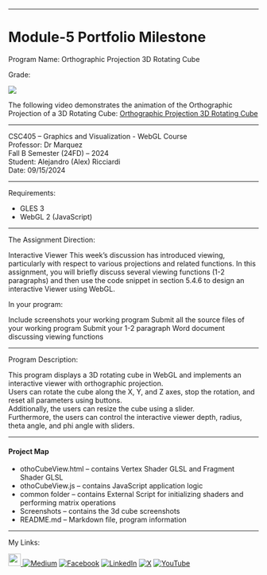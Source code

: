 ﻿-----------------------------------------------------------------------------------------------------------------------------
# Module-5 Portfolio Milestone
Program Name: Orthographic Projection 3D Rotating Cube 

Grade:  

<p align="left">
<img  src="https://github.com/user-attachments/assets/37a9a854-671f-41e1-a618-965fb244f034">
</p>

The following video demonstrates the animation of the Orthographic Projection of a 3D Rotating Cube: [Orthographic Projection 3D Rotating Cube](https://www.youtube.com/watch?v=WkLz0dhZR0w)

-----------------------------------------------------------------------------------------------------------------------------

CSC405 – Graphics and Visualization - WebGL Course  
Professor: Dr Marquez   
Fall B Semester (24FD) – 2024  
Student: Alejandro (Alex) Ricciardi  
Date: 09/15/2024   

-----------------------------------------------------------------------------------------------------------------------------

Requirements:  
- GLES 3
- WebGL 2 (JavaScript)
  
-----------------------------------------------------------------------------------------------------------------------------

The Assignment Direction:  

Interactive Viewer
This week’s discussion has introduced viewing, particularly with respect to various projections and related functions. In this assignment, you will briefly discuss several viewing functions (1-2 paragraphs) and then use the code snippet in section 5.4.6 to design an interactive Viewer using WebGL.

In your program:

Include screenshots your working program
Submit all the source files of your working program
Submit your 1-2 paragraph Word document discussing viewing functions

-----------------------------------------------------------------------------------------------------------------------------

Program Description:  

This program displays a 3D rotating cube in WebGL and implements an interactive viewer with orthographic projection.  
Users can rotate the cube along the X, Y, and Z axes, stop the rotation, and reset all parameters using buttons.  
Additionally, the users can resize the cube using a slider.    
Furthermore, the users can control the interactive viewer depth, radius, theta angle, and phi angle with sliders.   

-----------------------------------------------------------------------------------------------------------------------------

#### Project Map
- othoCubeView.html – contains Vertex Shader GLSL and Fragment Shader GLSL  
- othoCubeView.js – contains JavaScript application logic  
- common folder – contains External Script for initializing shaders and performing matrix operations  
- Screenshots – contains the 3d cube screenshots  
- README.md – Markdown file, program information  

-----------------------------------------------------------------------------------------------------------------------------

My Links:   

<span><a href="https://www.alexomegapy.com" target="_blank"><img width="25" height="25" src="https://github.com/user-attachments/assets/f8001645-cc85-4b99-beec-74482a83ac87"></span>    [![Medium](https://img.shields.io/badge/Medium-12100E?style=for-the-badge&logo=medium&logoColor=whit)](https://medium.com/@alex.omegapy)    [![Facebook](https://img.shields.io/badge/Facebook-%231877F2.svg?logo=Facebook&logoColor=white)](https://www.facebook.com/profile.php?id=100089638857137)    [![LinkedIn](https://img.shields.io/badge/LinkedIn-%230077B5.svg?logo=linkedin&logoColor=white)](https://linkedin.com/in/alex-ricciardi)    [![X](https://img.shields.io/badge/X-black.svg?logo=X&logoColor=white)](https://x.com/AlexOmegapy)    [![YouTube](https://img.shields.io/badge/YouTube-%23FF0000.svg?logo=YouTube&logoColor=white)](https://www.youtube.com/channel/UC4rMaQ7sqywMZkfS1xGh2AA) 





